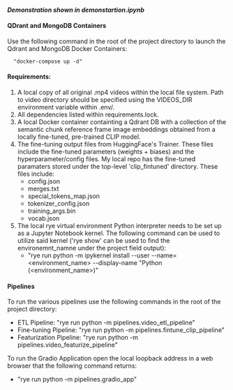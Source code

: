#### _Demonstration shown in demonstartion.ipynb_


#### __QDrant and MongoDB Containers__

Use the following command in the root of the project directory to launch the Qdrant and MongoDB
Docker Containers:
    
      "docker-compose up -d"

#### __Requirements__:

1) A local copy of all original .mp4 videos within the local file system. Path to video directory should be specified using the VIDEOS_DIR environment variable within .env/.
2) All dependencies listed within requirements.lock.
3) A local Docker container containting a Qdrant DB with a collection of the semantic chunk reference frame image embeddings obtained from a locally fine-tuned, pre-trained CLIP model.
4) The fine-tuning output files from HuggingFace's Trainer. These files include the fine-tuned parameters (weights + biases) and the hyperparameter/config files. My local repo has the fine-tuned paramaters stored under the top-level 'clip_fintuned' directory. These files include:
    + config.json
    + merges.txt
    + special_tokens_map.json
    + tokenizer_config.json
    + training_args.bin
    + vocab.json
5) The local rye virtual environment Python interpreter needs to be set up as a Jupyter Notebook kernel. The following command can be used to utilize said kernel ('rye show' can be used to find the environemnt_namne under the project field output):
    + "rye run python -m ipykernel install --user --name=<environment_name> --display-name "Python (<environment_name>)"


#### __Pipelines__

To run the various pipelines use the following commands in the root of the project directory:
  + ETL Pipeline: "rye run python -m pipelines.video_etl_pipeline"
  + Fine-tuning Pipeline: "rye run python -m pipelines.fintune_clip_pipeline"
  + Featurization Pipeline: "rye run python -m pipelines.video_featurize_pipeline"

To run the Gradio Application open the local loopback address in a web browser that the following command returns:
  + "rye run python -m pipelines.gradio_app"